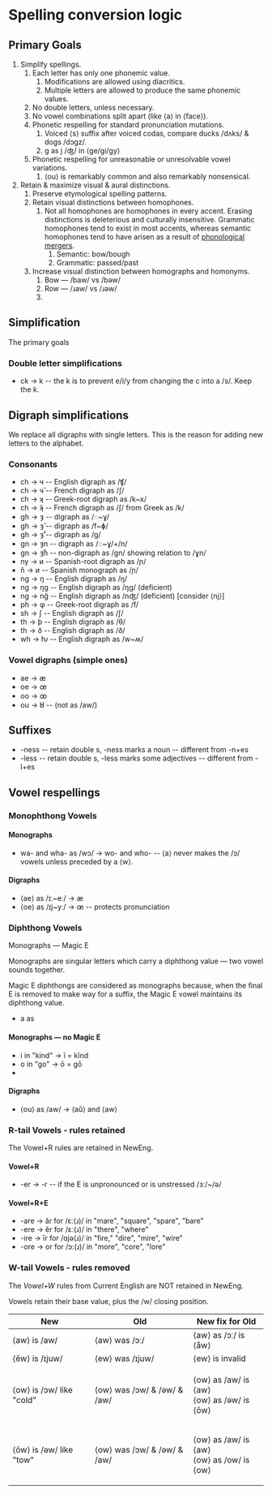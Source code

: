 # Spelling conversion logic

## Primary Goals

1. Simplify spellings.
   1. Each letter has only one phonemic value.&#x20;
      1. Modifications are allowed using diacritics.
      2. Multiple letters are allowed to produce the same phonemic values.
   2. No double letters, unless necessary.
   3. No vowel combinations split apart (like ⟨a⟩ in ⟨face⟩).
   4. Phonetic respelling for standard pronunciation mutations.
      1. Voiced ⟨s⟩ suffix after voiced codas, compare ducks /dʌks/ & dogs /dɔɡz/.
      2. g as j /ʤ/ in ⟨ge/gi/gy⟩
   5. Phonetic respelling for unreasonable or unresolvable vowel variations.
      1. ⟨ou⟩ is remarkably common and also remarkably nonsensical.&#x20;
2. Retain & maximize visual & aural distinctions.
   1. Preserve etymological spelling patterns.
   2. Retain visual distinctions between homophones.
      1. Not all homophones are homophones in every accent. Erasing distinctions is deleterious and culturally insensitive. Grammatic homophones tend to exist in most accents, whereas semantic homophones tend to have arisen as a result of [phonological mergers](https://en.wikipedia.org/wiki/Category:Splits_and_mergers_in_English_phonology).
         1. Semantic: bow/bough
         2. Grammatic: passed/past
   3. Increase visual distinction between homographs and homonyms.
      1. Bow — /baw/ vs /bəw/
      2. Row — /ɹaw/ vs /ɹəw/
      3.



## Simplification

The primary goals

### Double letter simplifications

* ck → k -- the k is to prevent e/i/y from changing the c into a /s/. Keep the k.

## Digraph simplifications

We replace all digraphs with single letters. This is the reason for adding new letters to the alphabet.

### Consonants

* ch → ч -- English digraph as /ʧ/
* ch → ч̌ -- French digraph as /ʃ/&#x20;
* ch → ʞ -- Greek-root digraph as /k\~x/
* ch → ʞ̌ -- French digraph as /ʃ/ from Greek as /k/&#x20;
* gh → ȝ -- digraph as /◌\~ɣ/
* gh → ȝ̌ -- digraph as /f\~ɸ/
* gh → ȝ̊ -- digraph as /ɡ/
* gn → ȝn -- digraph as /◌\~ɣ/+/n/
* gn → ȝ̊n -- non-digraph as /ɡn/ showing relation to /ɣn/
* ny → и -- Spanish-root digraph as /ɲ/
* ñ → и -- Spanish monograph as /ɲ/&#x20;
* ng → ŋ -- English digraph as /ŋ/&#x20;
* ng → ŋg -- English digraph as /ŋɡ/ (deficient)&#x20;
* ng → nǧ -- English digraph as /nʤ/ (deficient) \[consider ⟨nj⟩]
* ph → φ -- Greek-root digraph as /f/
* sh → ʃ -- English digraph as /ʃ/&#x20;
* th → þ -- English digraph as /θ/&#x20;
* th → ð -- English digraph as /ð/&#x20;
* wh → ƕ -- English digraph as /w\~ʍ/

### Vowel digraphs (simple ones)

* ae → æ
* oe → œ
* oo → ꝏ&#x20;
* ou → ȣ -- (not as /aw/)



## Suffixes

* -ness -- retain double s, -ness marks a noun -- different from -n+es
* -less -- retain double s, -less marks some adjectives -- different from -l+es



## Vowel respellings

### Monophthong Vowels&#x20;

#### Monographs

* wa- and wha- as /wɔ/ → wo- and who- -- ⟨a⟩ never makes the /ɔ/ vowels unless preceded by a ⟨w⟩.

#### Digraphs

* ⟨ae⟩ as /ɪː\~eː/ → æ&#x20;
* ⟨oe⟩ as /ɪj\~yː/ → œ -- protects pronunciation&#x20;



### Diphthong Vowels

Monographs — Magic E

Monographs are singular letters which carry a diphthong value — two vowel sounds together.&#x20;

Magic E diphthongs are considered as monographs because, when the final E is removed to make way for a suffix, the Magic E vowel maintains its diphthong value.



* a as&#x20;

#### Monographs — no Magic E

* i in "kind" → ī = kīnd&#x20;
* o in "go" → ō = gō&#x20;
*



#### Digraphs

* ⟨ou⟩ as /aw/ → ⟨aŭ⟩ and ⟨aw⟩





### R-tail Vowels - rules retained

The Vowel+R rules are retained in NewEng.

#### Vowel+R

* -er → -r -- if the E is unpronounced or is unstressed /ɜː/\~/ə/&#x20;

#### Vowel+R+E

* -are → ăr for /ɛː(ɹ)/ in "mare", "square", "spare", "bare"&#x20;
* -ere → ĕr for /ɛː(ɹ)/ in "there", "where"
* -ire → īr for /ɑjə(ɹ)/ in "fire," "dire", "mire", "wire"
* -ore → or for /ɔ:(ɹ)/ in "more", "core", "lore"



### W-tail Vowels - rules removed

The _Vowel+W_ rules from Current English are NOT retained in NewEng.&#x20;

Vowels retain their base value, plus the /w/ closing position.&#x20;

| New                      | Old                          | New fix for Old                                      |
| ------------------------ | ---------------------------- | ---------------------------------------------------- |
| ⟨aw⟩ is /aw/             | ⟨aw⟩ was /ɔː/                | ⟨aw⟩ as /ɔː/ is ⟨åw⟩                                |
| ⟨ēw⟩ is /ɪjuw/          | ⟨ew⟩ was /ɪjuw/              | ⟨ew⟩ is invalid                                      |
| ⟨ow⟩ is /ɔw/ like "cold" | ⟨ow⟩ was /ɔw/ & /əw/ & /aw/  | <p>⟨ow⟩ as /aw/ is ⟨aw⟩<br>⟨ow⟩ as /əw/ is ⟨ōw⟩</p> |
| ⟨ōw⟩ is /əw/ like "tow" | ⟨ow⟩ was /ɔw/ & /əw/ & /aw/  | <p>⟨ow⟩ as /aw/ is ⟨aw⟩<br>⟨ow⟩ as /ow/ is ⟨ow⟩</p>  |






